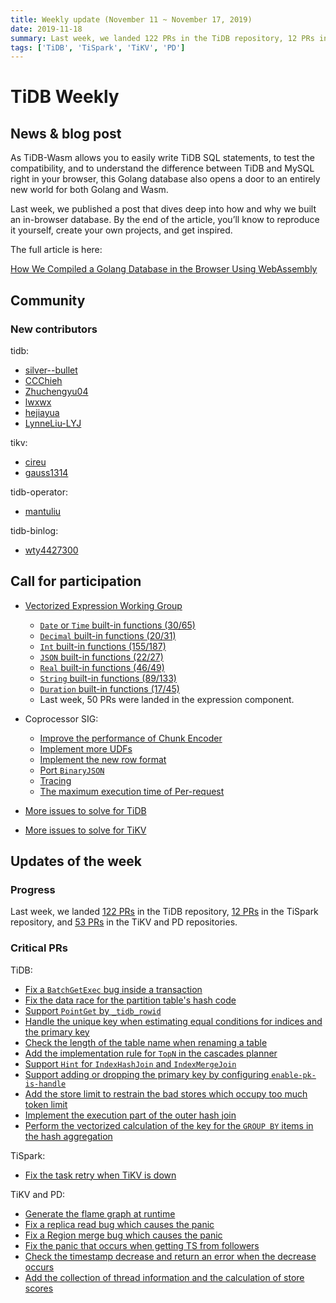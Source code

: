 ```yaml
---
title: Weekly update (November 11 ~ November 17, 2019)
date: 2019-11-18
summary: Last week, we landed 122 PRs in the TiDB repository, 12 PRs in the TiSpark repository, 53 PRs in the TiKV and PD repositories.
tags: ['TiDB', 'TiSpark', 'TiKV', 'PD']
---
```


# TiDB Weekly

## News & blog post

As TiDB-Wasm allows you to easily write TiDB SQL statements, to test the compatibility, and to understand the difference between TiDB and MySQL right in your browser, this Golang database also opens a door to an entirely new world for both Golang and Wasm.

Last week, we published a post that dives deep into how and why we built an in-browser database. By the end of the article, you’ll know to reproduce it yourself, create your own projects, and get inspired.

The full article is here:

[How We Compiled a Golang Database in the Browser Using WebAssembly](https://pingcap.com/blog/how-we-compiled-a-golang-database-in-the-browser-using-webassembly/)

## Community

### New contributors

tidb:

* [silver--bullet](https://github.com/silver--bullet)
* [CCChieh](https://github.com/CCChieh)
* [Zhuchengyu04](https://github.com/Zhuchengyu04)
* [lwxwx](https://github.com/lwxwx)
* [hejiayua](https://github.com/hejiayua)
* [LynneLiu-LYJ](https://github.com/LynneLiu-LYJ)

tikv:

* [cireu](https://github.com/cireu)
* [gauss1314](https://github.com/gauss1314)

tidb-operator:

* [mantuliu](https://github.com/mantuliu)

tidb-binlog:

* [wty4427300](https://github.com/wty4427300)

## Call for participation

* [Vectorized Expression Working Group](https://github.com/pingcap/community/blob/master/working-groups/wg-vec-expr.md)
    * [`Date` or `Time` built-in functions (30/65)](https://github.com/pingcap/tidb/issues/12101)
    * [`Decimal` built-in functions (20/31)](https://github.com/pingcap/tidb/issues/12102)
    * [`Int` built-in functions (155/187)](https://github.com/pingcap/tidb/issues/12103)
    * [`JSON` built-in functions (22/27)](https://github.com/pingcap/tidb/issues/12104)
    * [`Real` built-in functions (46/49)](https://github.com/pingcap/tidb/issues/12105)
    * [`String` built-in functions (89/133)](https://github.com/pingcap/tidb/issues/12106)
    * [`Duration` built-in functions (17/45)](https://github.com/pingcap/tidb/issues/12176)
    * Last week, 50 PRs were landed in the expression component.

* Coprocessor SIG:
    * [Improve the performance of Chunk Encoder](https://github.com/tikv/tikv/issues/5729)
    * [Implement more UDFs](https://github.com/tikv/tikv/issues/5727)
    * [Implement the new row format](https://github.com/tikv/tikv/issues/5726)
    * [Port `BinaryJSON`](https://github.com/tikv/tikv/issues/5715)
    * [Tracing](https://github.com/tikv/tikv/issues/5714)
    * [The maximum execution time of Per-request](https://github.com/tikv/tikv/issues/5712)

* [More issues to solve for TiDB](https://github.com/pingcap/tidb/issues?q=is%3Aissue+is%3Aopen+label%3A%22help+wanted%22)
* [More issues to solve for TiKV](https://github.com/tikv/tikv/labels/S%3A%20HelpWanted)

## Updates of the week

### Progress

Last week, we landed [122 PRs](https://github.com/pingcap/tidb/pulls?utf8=%E2%9C%93&q=is%3Apr+is%3Amerged+merged%3A2019-11-11..2019-11-17) in the TiDB repository, [12 PRs](https://github.com/pingcap/tispark/pulls?utf8=%E2%9C%93&q=is%3Apr+is%3Amerged+merged%3A2019-11-11..2019-11-17) in the TiSpark repository, and [53 PRs](https://github.com/search?q=repo%3Atikv%2Ftikv+repo%3Apingcap%2Fpd+is%3Apr+is%3Amerged+merged%3A2019-11-11..2019-11-17&type=Issues) in the TiKV and PD repositories.

### Critical PRs

TiDB:

* [Fix a `BatchGetExec` bug inside a transaction](https://github.com/pingcap/tidb/pull/13473)
* [Fix the data race for the partition table's hash code](https://github.com/pingcap/tidb/pull/13421)
* [Support `PointGet` by `_tidb_rowid`](https://github.com/pingcap/tidb/pull/13360)
* [Handle the unique key when estimating equal conditions for indices and the primary key](https://github.com/pingcap/tidb/pull/13354)
* [Check the length of the table name when renaming a table](https://github.com/pingcap/tidb/pull/13339)
* [Add the implementation rule for `TopN` in the cascades planner](https://github.com/pingcap/tidb/pull/13323)
* [Support `Hint` for `IndexHashJoin` and `IndexMergeJoin`](https://github.com/pingcap/tidb/pull/13238)
* [Support adding or dropping the primary key by configuring `enable-pk-is-handle`](https://github.com/pingcap/tidb/pull/13229)
* [Add the store limit to restrain the bad stores which occupy too much token limit](https://github.com/pingcap/tidb/pull/12779)
* [Implement the execution part of the outer hash join](https://github.com/pingcap/tidb/pull/12882)
* [Perform the vectorized calculation of the key for the `GROUP BY` items in the hash aggregation](https://github.com/pingcap/tidb/pull/12729)

TiSpark:

* [Fix the task retry when TiKV is down](https://github.com/pingcap/tispark/pull/1207)

TiKV and PD:

* [Generate the flame graph at runtime](https://github.com/tikv/tikv/pull/5697)
* [Fix a replica read bug which causes the panic](https://github.com/tikv/tikv/pull/5887)
* [Fix a Region merge bug which causes the panic](https://github.com/tikv/tikv/pull/5868)
* [Fix the panic that occurs when getting TS from followers](https://github.com/pingcap/pd/pull/1930)
* [Check the timestamp decrease and return an error when the decrease occurs](https://github.com/pingcap/pd/pull/1921)
* [Add the collection of thread information and the calculation of store scores](https://github.com/pingcap/pd/pull/1903)
